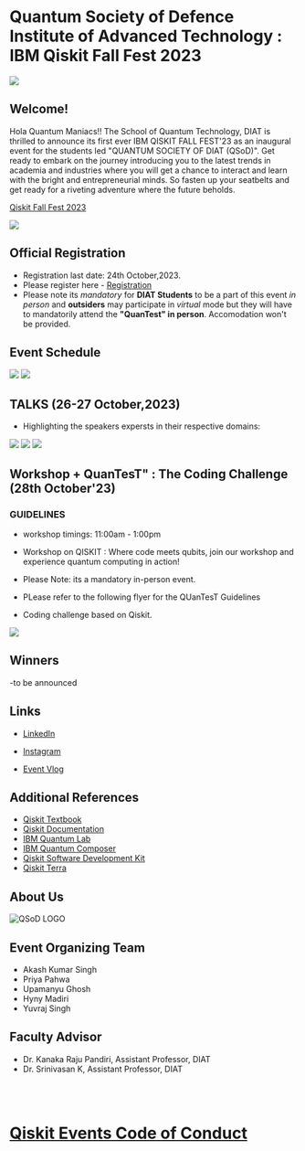 # Quantum Society of Defence Institute of Advanced Technology : IBM Qiskit Fall Fest 2023

<img src="https://github.com/yuvrajsingh05121999/QSoD-Qiskit_Fall_Fest_2023/assets/95167383/4f4a8065-60d9-4753-8f7b-33d406a556fc">

## Welcome!
Hola Quantum Maniacs!!
The School of Quantum Technology, DIAT  is thrilled to announce its first ever IBM QISKIT FALL FEST'23 as an inaugural event for the students led "QUANTUM SOCIETY OF DIAT (QSoD)".
Get ready to embark on the journey introducing you to the latest trends in academia and industries where you will get a chance to interact and learn with the bright and entrepreneurial minds. So fasten up your seatbelts and get ready for a riveting adventure where the future beholds.

[Qiskit Fall Fest 2023](https://qiskit.org/events/fall-fest)

<img src="https://github.com/yuvrajsingh05121999/QSD-Qiskit_Fall_Fest_2023/assets/95167383/c4ea9311-6566-40b4-879e-0243e82cd4fc">

## Official Registration
- Registration last date: 24th October,2023.
- Please register here - [Registration](https://docs.google.com/forms/d/e/1FAIpQLSdyzfcr9fAzSZE-eq25WgrOn307v95YbezDhnhAZYaSpNKWdQ/viewform)
- Please note its _mandatory_ for **DIAT Students** to be a part of this event _in person_ and **outsiders** may participate in _virtual_ mode but they will have to mandatorily attend the **"QuanTest" in person**. Accomodation won't be provided.
  
## Event Schedule

<img src="https://github.com/yuvrajsingh05121999/QSoD-Qiskit_Fall_Fest_2023/assets/95167383/83707046-3858-432c-97c8-f2379176cc10">
<img src="https://github.com/yuvrajsingh05121999/QSoD-Qiskit_Fall_Fest_2023/assets/95167383/db0e7b79-e665-4211-aefc-23c2fe0d1695">
 
## TALKS (26-27 October,2023)
- Highlighting the speakers expersts in their respective domains:

<img src = "https://github.com/yuvrajsingh05121999/QSoD-Qiskit_Fall_Fest_2023/assets/95167383/d81360a4-1974-4a08-b104-5c44e5d2f960">
<img src="https://github.com/yuvrajsingh05121999/QSoD-Qiskit_Fall_Fest_2023/assets/95167383/8c269782-ad62-4976-9bd3-1ef8c843145f">
<img src="https://github.com/yuvrajsingh05121999/QSoD-Qiskit_Fall_Fest_2023/assets/95167383/4f2859be-b731-4a24-a399-11432ecefceb">

## Workshop +  QuanTesT" : The Coding Challenge (28th October'23)

### GUIDELINES
- workshop timings: 11:00am - 1:00pm
- Workshop on QISKIT : Where code meets qubits, join our workshop and experience quantum computing in action!
- Please Note: its a mandatory in-person event.

- PLease refer to the following flyer for the QUanTesT Guidelines


- Coding challenge based on Qiskit.
<img src="https://github.com/yuvrajsingh05121999/QSoD-Qiskit_Fall_Fest_2023/assets/95167383/b7f313b5-d997-45b1-ba2e-ec0bfdda17c7">

## Winners

-to be announced



## Links

- [LinkedIn](https://www.linkedin.com/events/ibmqiskitfallfest-237120783063017517056)
- [Instagram](https://www.instagram.com/qsod_diat?utm_source=qr&r=nametag )

- [Event Vlog](https://youtu.be/eNKdJJjzClw?si=Fp-nwAQasgJ6i1aa) 

## Additional References

- [Qiskit Textbook](https://qiskit.org/learn)
- [Qiskit Documentation](https://qiskit.org/documentation/)
- [IBM Quantum Lab](https://quantum-computing.ibm.com/lab)
- [IBM Quantum Composer](https://quantum-computing.ibm.com/composer/files/new)
- [Qiskit Software Development Kit](https://qiskit.org/)
- [Qiskit Terra](https://anaconda.org/conda-forge/qiskit-terra)

## About Us

![QSoD LOGO](https://github.com/yuvrajsingh05121999/QSoD-Qiskit_Fall_Fest_2023/assets/95167383/23cdb0f5-2239-43d6-9d0c-51417e0a9cb7)

## Event Organizing Team

- Akash Kumar Singh
- Priya Pahwa
- Upamanyu Ghosh
- Hyny Madiri
- Yuvraj Singh

## Faculty Advisor
- Dr. Kanaka Raju Pandiri, Assistant Professor, DIAT
- Dr. Srinivasan K, Assistant Professor, DIAT
   
<br><br>
# [Qiskit Events Code of Conduct](https://github.com/Qiskit/qiskit/blob/master/CODE_OF_CONDUCT.md)
